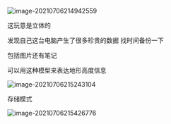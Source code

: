 ![image-20210706214942559](/home/ninghuang/.config/Typora/typora-user-images/image-20210706214942559.png)

这玩意是立体的



发现自己这台电脑产生了很多珍贵的数据 找时间备份一下

包括图片还有笔记



可以用这种模型来表达地形高度信息

![image-20210706215243104](/home/ninghuang/.config/Typora/typora-user-images/image-20210706215243104.png)



存储模式

![image-20210706215426776](/home/ninghuang/.config/Typora/typora-user-images/image-20210706215426776.png)



